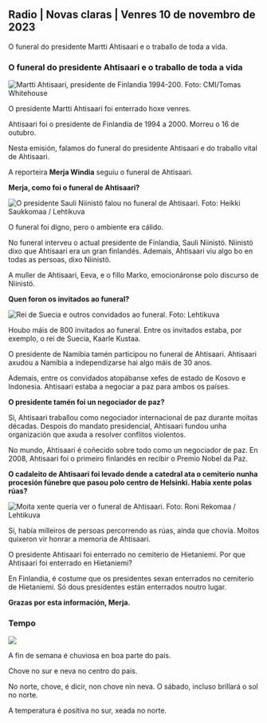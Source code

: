 ## Radio \| Novas claras \| Venres 10 de novembro de 2023

O funeral do presidente Martti Ahtisaari e o traballo de toda a vida.

### O funeral do presidente Ahtisaari e o traballo de toda a vida

![Martti Ahtisaari, presidente de Finlandia 1994-200. Foto: CMI/Tomas Whitehouse](https://images.cdn.yle.fi/image/upload/c_crop,h_1080,w_1919,x_0,y_0/ar_1.7777777777777777,c_fill,g_faces,h_675,w_1200.0/d_1201q_auto:eco/f_auto/fl_lossy/v1699528852/39-1197047654a2d3334539)

O presidente Martti Ahtisaari foi enterrado hoxe venres.

Ahtisaari foi o presidente de Finlandia de 1994 a 2000. Morreu o 16 de outubro.

Nesta emisión, falamos do funeral do presidente Ahtisaari e do traballo vital de Ahtisaari.

A reporteira **Merja Windia** seguiu o funeral de Ahtisaari.

**Merja, como foi o funeral de Ahtisaari?**

![O presidente Sauli Niinistö falou no funeral de Ahtisaari. Foto: Heikki Saukkomaa / Lehtikuva](https://images.cdn.yle.fi/image/upload/c_crop,h_2880,w_5120,x_0,y_259/ar_1.7777777777777777,c_fill,g_faces,/w_r6701,/w_r6701,/w_1200.q_auto:eco/f_auto/fl_lossy/v1699619473/39-1198810654e20fbae885)

O funeral foi digno, pero o ambiente era cálido.

No funeral interveu o actual presidente de Finlandia, Sauli Niinistö. Niinistö dixo que Ahtisaari era un gran finlandés. Ademais, Ahtisaari viu algo bo en todas as persoas, dixo Niinistö.

A muller de Ahtisaari, Eeva, e o fillo Marko, emocionáronse polo discurso de Niinistö.

**Quen foron os invitados ao funeral?**

![Rei de Suecia e outros convidados ao funeral. Foto: Lehtikuva](https://images.cdn.yle.fi/image/upload/c_crop,h_2880,w_5120,x_0,y_138/ar_1.77777777777777,c_fill,g_faces,h_675,w_p_1201:0d/qr_auto./f_auto/fl_lossy/v1699627300/39-1199035654e40494d395)

Houbo máis de 800 invitados ao funeral. Entre os invitados estaba, por exemplo, o rei de Suecia, Kaarle Kustaa.

O presidente de Namibia tamén participou no funeral de Ahtisaari. Ahtisaari axudou a Namibia a independizarse hai algo máis de 30 anos.

Ademais, entre os convidados atopábanse xefes de estado de Kosovo e Indonesia. Ahtisaari estaba a negociar a paz para ambos os países.

**O presidente tamén foi un negociador de paz?**

Si, Ahtisaari traballou como negociador internacional de paz durante moitas décadas. Despois do mandato presidencial, Ahtisaari fundou unha organización que axuda a resolver conflitos violentos.

No mundo, Ahtisaari é coñecido sobre todo como un negociador de paz. En 2008, Ahtisaari foi o primeiro finlandés en recibir o Premio Nobel da Paz.

**O cadaleito de Ahtisaari foi levado dende a catedral ata o cemiterio nunha procesión fúnebre que pasou polo centro de Helsinki. Había xente polas rúas?**

![Moita xente quería ver o funeral de Ahtisaari. Foto: Roni Rekomaa / Lehtikuva](https://images.cdn.yle.fi/image/upload/c_crop,h_2880,w_5120,x_0,y_11/ar_1.7777777777777777,c_fill,g_faces,h_1201,w_1201.q_auto:eco/f_auto/fl_lossy/v1699619608/39-1198819654e22ed1c931)

Si, había milleiros de persoas percorrendo as rúas, aínda que chovía. Moitos quixeron vir honrar a memoria de Ahtisaari.

O presidente Ahtisaari foi enterrado no cemiterio de Hietaniemi. Por que Ahtisaari foi enterrado en Hietaniemi?

En Finlandia, é costume que os presidentes sexan enterrados no cemiterio de Hietaniemi. Só dous presidentes están enterrados noutro lugar.

**Grazas por esta información, Merja.**

### Tempo

![](https://images.cdn.yle.fi/image/upload/c_crop,h_1080,w_1919,x_0,y_0/ar_1.777777777777777,c_fill,g_faces,h_675,w_1200/dpr_auto1eco.0/dpr_f_auto/fl_lossy/v1699633281/39-1199138654e58651ee77)

A fin de semana é chuviosa en boa parte do país.

Chove no sur e neva no centro do país.

No norte, chove, é dicir, non chove nin neva. O sábado, incluso brillará o sol no norte.

A temperatura é positiva no sur, xeada no norte.
